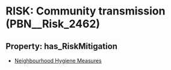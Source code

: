 # RISK: __Community transmission__ (PBN__Risk_2462)

## Property: has_RiskMitigation

* [Neighbourhood Hygiene Measures](PBN__Mitigation_144)

